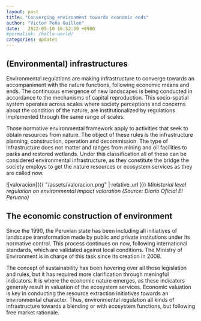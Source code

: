 ```yaml
---
layout: post
title: "Converging environment towards economic ends"
author: "Victor Peña Guillen"
date:   2022-05-10 16:52:30 +0900
#permalink: /hello-world/
categories: updates
---
```


## (Environmental) infrastructures

Environmental regulations are making infrastructure to converge towards an accompaniment with the nature functions, following economic means and ends.
The continuous emergence of new landscapes is being conducted in accordance to the mechanisms of capital reproduction. This socio-spatial system operates across scales where society perceptions and concerns about the condition of the nature, are institutionalized by regulations implemented through the same range of scales.

Those normative environmental framework apply to activities that seek to obtain resources from nature. The object of these rules is the infrastructure planning, construction, operation and decommission.
The type of infrastructure does not matter and ranges from mining and oil facilities to parks and restored wetlands. Under this classification all of these can be considered environmental infrastructure, as they constitute the bridge the society employs to get the nature resources or ecosystem services as they are called now.

![valoracion]({{ "/assets/valoracion.png" | relative_url }})
*Ministerial level regulation on environmental impact valoration (Source: Diario Oficial El Peruano)*

## The economic construction of environment

Since the 1990, the Peruvian state has been including all initiatives of landscape transformation made by public and private institutions under its normative control. This process continues on now, following international standards, which are validated against local conditions. The Ministry of Environment is in charge of this task since its creation in 2008.

The concept of sustainability has been hovering over all those legislation and rules, but it has required more clarification through meningful indicators. It is where the economic nature emerges, as these indicators generaly result in valuation of the ecosystem services. Economic valuation is key in conducting the resource extraction initiatives towards an environmental character. Thus, environmental regulation all kinds of infrastructure towards a blending or with ecosystem functions, but following free market rationale.
